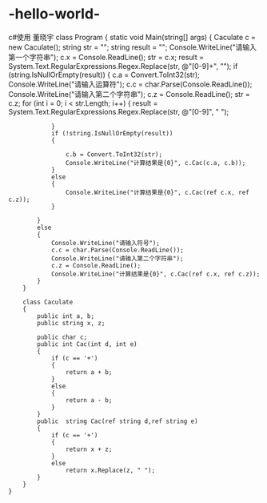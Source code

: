 # -hello-world-
c#使用
董晓宇
class Program
    {
        static void Main(string[] args)
        {
            Caculate c = new Caculate();
            string str = "";
            string result = "";
            Console.WriteLine("请输入第一个字符串");
            c.x = Console.ReadLine();
            str = c.x;
            result = System.Text.RegularExpressions.Regex.Replace(str, @"[0-9]+", "");
            if (string.IsNullOrEmpty(result))
            {
                c.a = Convert.ToInt32(str);
                Console.WriteLine("请输入运算符");
                c.c = char.Parse(Console.ReadLine());
                Console.WriteLine("请输入第二个字符串");
                c.z = Console.ReadLine();
                str = c.z;
                for (int i = 0; i < str.Length; i++)
                {
                    result = System.Text.RegularExpressions.Regex.Replace(str, @"[0-9]", " ");

                }
                if (!string.IsNullOrEmpty(result))
                {

                    c.b = Convert.ToInt32(str);
                    Console.WriteLine("计算结果是{0}", c.Cac(c.a, c.b));
                }
                else
                {
                    Console.WriteLine("计算结果是{0}", c.Cac(ref c.x, ref c.z));
                }

            }
            else
            {
                Console.WriteLine("请输入符号");
                c.c = char.Parse(Console.ReadLine());
                Console.WriteLine("请输入第二个字符串");
                c.z = Console.ReadLine();
                Console.WriteLine("计算结果是{0}", c.Cac(ref c.x, ref c.z));
            }
        }
      
        class Caculate
        {
            public int a, b;
            public string x, z;

            public char c;
            public int Cac(int d, int e)
            {
                if (c == '+')
                {
                    return a + b;
                }
                else
                {
                    return a - b;
                }
            }
            public  string Cac(ref string d,ref string e)
            {
                if (c == '+')
                {
                    return x + z;
                }
                else
                    return x.Replace(z, " ");
            }                       
        }
    }
